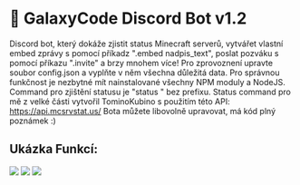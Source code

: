 # 🤖 GalaxyCode Discord Bot v1.2
Discord bot, který dokáže zjistit status Minecraft serverů, vytvářet vlastní embed zprávy s pomocí příkadz ".embed nadpis_text", poslat pozváku s pomocí příkazu ".invite" a brzy mnohem více! Pro zprovoznení upravte soubor config.json a vyplňte v něm všechna důležitá data. Pro správnou funkčnost je nezbytné mít nainstalované všechny NPM moduly a NodeJS. Command pro zjištění statusu je "status <adresa>" bez prefixu. Status command pro mě z velké části vytvořil TominoKubino s použitím této API: https://api.mcsrvstat.us/ Bota můžete libovolně upravovat, má kód plný poznámek :)
  ## Ukázka Funkcí:
![](https://media.discordapp.net/attachments/865982224607871006/891044704781733908/screen.png)
![](https://media.discordapp.net/attachments/890254928621219850/891429540314902558/help.png)
![](https://media.discordapp.net/attachments/890254928621219850/891429538419081266/invite.png)
